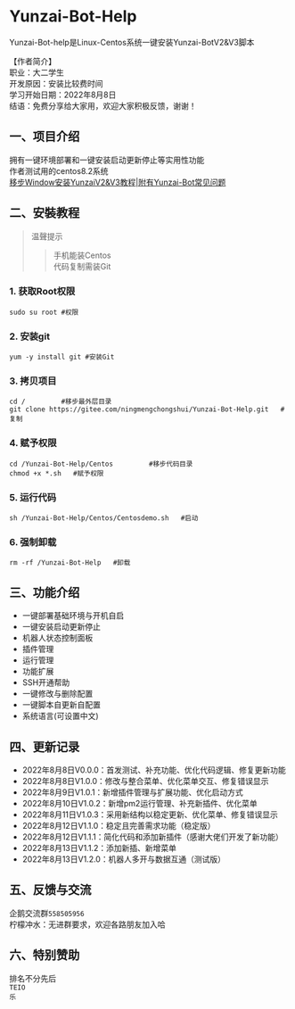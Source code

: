 # Yunzai-Bot-Help
Yunzai-Bot-help是Linux-Centos系统一键安装Yunzai-BotV2&V3脚本  
 
【作者简介】   
职业：大二学生    
开发原因：安装比较费时间    
学习开始日期：2022年8月8日     
结语：免费分享给大家用，欢迎大家积极反馈，谢谢！     

## 一、项目介绍
拥有一键环境部署和一键安装启动更新停止等实用性功能  
作者测试用的centos8.2系统  
[移步Window安装YunzaiV2&V3教程|附有Yunzai-Bot常见问题](https://b23.tv/uTguBSj)  

## 二、安裝教程
>温聲提示    
>>手机能装Centos     
>>代码复制需装Git     
 
### 1. 获取Root权限  
`sudo su root #权限`   

### 2. 安装git    
`yum -y install git #安装Git`   

### 3. 拷贝项目    
`cd /         #移步最外层目录`   
`git clone https://gitee.com/ningmengchongshui/Yunzai-Bot-Help.git   #复制`   

### 4. 赋予权限    
`cd /Yunzai-Bot-Help/Centos         #移步代码目录`   
`chmod +x *.sh   #赋予权限`  

### 5. 运行代码   
`sh /Yunzai-Bot-Help/Centos/Centosdemo.sh   #启动`    

### 6. 强制卸载   
`rm -rf /Yunzai-Bot-Help   #卸载` 

## 三、功能介绍
* 一键部署基础环境与开机自启
* 一键安装启动更新停止
* 机器人状态控制面板
* 插件管理
* 运行管理
* 功能扩展
* SSH开通帮助
* 一键修改与删除配置
* 一键脚本自更新自配置
* 系统语言(可设置中文)

## 四、更新记录
* 2022年8月8日V0.0.0：首发测试、补充功能、优化代码逻辑、修复更新功能    
* 2022年8月8日V1.0.0：修改与整合菜单、优化菜单交互、修复错误显示    
* 2022年8月9日V1.0.1：新增插件管理与扩展功能、优化启动方式    
* 2022年8月10日V1.0.2：新增pm2运行管理、补充新插件、优化菜单    
* 2022年8月11日V1.0.3：采用新结构以稳定更新、优化菜单、修复错误显示   
* 2022年8月12日V1.1.0：稳定且完善需求功能（稳定版）    
* 2022年8月12日V1.1.1：简化代码和添加新插件（感谢大佬们开发了新功能）
* 2022年8月13日V1.1.2：添加新插、新增菜单
* 2022年8月13日V1.2.0：机器人多开与数据互通（测试版）

## 五、反馈与交流

企鹅交流群`558505956`    
柠檬冲水：无进群要求，欢迎各路朋友加入哈    

## 六、特别赞助    
排名不分先后    
`TEIO`   
`乐`   
